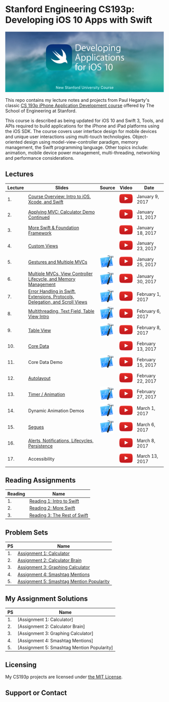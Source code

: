 # Stanford Engineering CS193p: Developing iOS 10 Apps with Swift

![](art/iTunesU.png?raw=true)

This repo contains my lecture notes and projects from Paul Hegarty's classic [CS 193p iPhone Application Development course](http://web.stanford.edu/class/cs193p/cgi-bin/drupal/) offered by The School of Engineering at Stanford.

This course is described as being updated for iOS 10 and Swift 3, Tools, and APIs required to build applications for the iPhone and iPad platforms using the iOS SDK. The course covers user interface design for mobile devices and unique user interactions using multi-touch technologies. Object-oriented design using model-view-controller paradigm, memory management, the Swift programming language. Other topics include: animation, mobile device power management, multi-threading, networking and performance considerations.

## Lectures
Lecture | Slides | Source | Video | Date
| ------------- | ------------- | ------------- | ------------- | -------------
| 1. | [Course Overview: Intro to iOS, Xcode, and Swift](slides/Lecture%201%20Slides.pdf) |  | [![](art/play.png?raw=true)](https://youtu.be/ilQ-tq772VI?list=PLPA-ayBrweUz32NSgNZdl0_QISw-f12Ai) | January 9, 2017
| 2. | [Applying MVC: Calculator Demo Continued](slides/Lecture%202%20Slides.pdf) |  | [![](art/play.png?raw=true)](https://youtu.be/-auG-myu02Q?list=PLPA-ayBrweUz32NSgNZdl0_QISw-f12Ai) | January 11, 2017
| 3. | [More Swift & Foundation Framework](slides/Lecture%203%20Slides.pdf) |  | [![](art/play.png?raw=true)](https://youtu.be/4VoSeyy6KRc?list=PLPA-ayBrweUz32NSgNZdl0_QISw-f12Ai) | January 18, 2017
| 4. | [Custom Views](slides/Lecture%204%20Slides.pdf) |  | [![](art/play.png?raw=true)](https://youtu.be/Lx4Ohhsc3ho?list=PLPA-ayBrweUz32NSgNZdl0_QISw-f12Ai) | January 23, 2017
| 5. | [Gestures and Multiple MVCs](slides/Lecture%205%20Slides.pdf) | [![](art/Xcode.png?raw=true)](democode/Lecture-5-Demo-Code_FaceIt.pdf) | [![](art/play.png?raw=true)](https://youtu.be/FXinJu_NkWU?list=PLPA-ayBrweUz32NSgNZdl0_QISw-f12Ai) | January 25, 2017
| 6. | [Multiple MVCs, View Controller Lifecycle, and Memory Management ](slides/Lecture%206%20Slides.pdf) | [![](art/Xcode.png?raw=true)](democode/Lecture-6-Demo-Code_FaceIt.pdf) | [![](art/play.png?raw=true)](https://youtu.be/HQrXM2zUPvY?list=PLPA-ayBrweUz32NSgNZdl0_QISw-f12Ai) | January 30, 2017
| 7. | [Error Handling in Swift, Extensions, Protocols, Delegation, and Scroll Views](slides/Lecture%207%20Slides.pdf) | [![](art/Xcode.png?raw=true)](democode/Lecture-7-Demo-Code_Cassini.pdf) | [![](art/play.png?raw=true)](https://youtu.be/GIlsl-6TqmM?list=PLPA-ayBrweUz32NSgNZdl0_QISw-f12Ai) | February 1, 2017
| 8. | [Multithreading, Text Field, Table View Intro](slides/Lecture%208%20Slides.pdf) | [![](art/Xcode.png?raw=true)](democode/Lecture-8-Demo-Code_Cassini.pdf) | [![](art/play.png?raw=true)](https://youtu.be/-h9kbzg3RK8?list=PLPA-ayBrweUz32NSgNZdl0_QISw-f12Ai) | February 6, 2017
| 9. | [Table View](slides/Lecture%209%20Slides.pdf) | [![](art/Xcode.png?raw=true)](democode/Lecture-9-Demo-Code_Smashtag.pdf) |  [![](art/play.png?raw=true)](https://youtu.be/78LWmmDxr4k?list=PLPA-ayBrweUz32NSgNZdl0_QISw-f12Ai) | February 8, 2017
| 10. | [Core Data](slides/Lecture%2010%20Slides.pdf) |  |  [![](art/play.png?raw=true)](https://youtu.be/ssIpdu73p7A?list=PLPA-ayBrweUz32NSgNZdl0_QISw-f12Ai) | February 13, 2017
| 11. | Core Data Demo | [![](art/Xcode.png?raw=true)](democode/Lecture-11-Demo-Code_Smashtag.pdf) | [![](art/play.png?raw=true)](https://youtu.be/whF63GTaW1w?list=PLPA-ayBrweUz32NSgNZdl0_QISw-f12Ai) | February 15, 2017
| 12. | [Autolayout](slides/Lecture%2012%20Slides.pdf) | | [![](art/play.png?raw=true)](https://youtu.be/UPpl3LV5L8w?list=PLPA-ayBrweUz32NSgNZdl0_QISw-f12Ai) | February 22, 2017
| 13. | [Timer / Animation](slides/Lecture%2013%20Slides.pdf) | [![](art/Xcode.png?raw=true)](democode/Lecture-13-Demo-Code_FaceIt.pdf) | [![](art/play.png?raw=true)](https://youtu.be/6tdNJwDwFys?list=PLPA-ayBrweUz32NSgNZdl0_QISw-f12Ai) | February 27, 2017
| 14. | Dynamic Animation Demos | [![](art/Xcode.png?raw=true)](democode/Lecture-14-Demo-Code_Asteroids.pdf) | [![](art/play.png?raw=true)](https://youtu.be/8RYQ1a_ZDmw?list=PLPA-ayBrweUz32NSgNZdl0_QISw-f12Ai) | March 1, 2017
| 15. | [Segues](slides/Lecture%2015%20Slides.pdf) | [![](art/Xcode.png?raw=true)](democode/Lecture-15-Demo-Code_FaceIt_Segues.pdf) | [![](art/play.png?raw=true)](https://youtu.be/MJkLuBbkgGc?list=PLPA-ayBrweUz32NSgNZdl0_QISw-f12Ai) | March 6, 2017
| 16. | [Alerts, Notifications, Lifecycles, Persistence](slides/Lecture%2016%20Slides.pdf) | | [![](art/play.png?raw=true)](https://youtu.be/hkUeDMW7qX0?list=PLPA-ayBrweUz32NSgNZdl0_QISw-f12Ai) | March 8, 2017
| 17. | Accessibility | | [![](art/play.png?raw=true)](https://youtu.be/NOzXRBom7bw?list=PLPA-ayBrweUz32NSgNZdl0_QISw-f12Ai) | March 13, 2017

## Reading Assignments

Reading  | Name
| ------------- | -------------
| 1. | [Reading 1: Intro to Swift](reading/Reading_Assignment_1_Intro_to_Swift.pdf)
| 2. | [Reading 2: More Swift](reading/Reading_Assignment_2_More_Swift.pdf)
| 3. | [Reading 3: The Rest of Swift](reading/Reading_Assignment_3_The_Rest_of_Swift.pdf)

## Problem Sets

PS  | Name
| ------------- | -------------
| 1. | [Assignment 1: Calculator](problemsets/Programming_Project_1_Calculator.pdf)
| 2. | [Assignment 2: Calculator Brain](problemsets/Programming_Project_2_Calculator_Brain.pdf)
| 3. | [Assignment 3: Graphing Calculator](problemsets/Programming_Project_3_Graphing_Calc.pdf)
| 4. | [Assignment 4: Smashtag Mentions](problemsets/Programming_Project_4_Smashtag_Mentions.pdf)
| 5. | [Assignment 5: Smashtag Mention Popularity](problemsets/Programming_Project_5_Smashtag_Mention_Popularity.pdf)

## My Assignment Solutions

PS  | Name
| ------------- | -------------
| 1. | [Assignment 1: Calculator]
| 2. | [Assignment 2: Calculator Brain]
| 3. | [Assignment 3: Graphing Calculator]
| 4. | [Assignment 4: Smashtag Mentions]
| 5. | [Assignment 5: Smashtag Mention Popularity]

## Licensing
My CS193p projects are licensed under [the MIT License](LICENSE).

## Support or Contact
